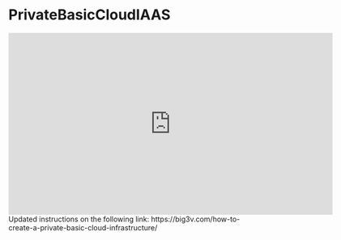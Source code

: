 # PrivateBasicCloudIAAS
<iframe width="640" height="360" src="https://www.youtube.com/embed/Hq3y5VVNJJY" frameborder="0" allowfullscreen></iframe>
Updated instructions on the following link:
https://big3v.com/how-to-create-a-private-basic-cloud-infrastructure/
